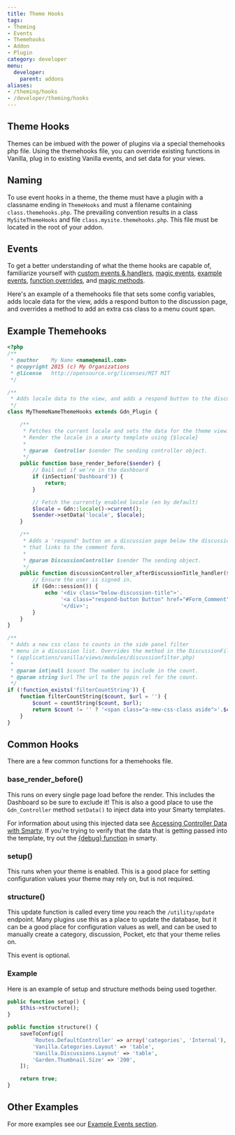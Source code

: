 ```yaml
---
title: Theme Hooks
tags:
- Theming
- Events
- Themehooks
- Addon
- Plugin
category: developer
menu:
  developer:
    parent: addons
aliases:
- /theming/hooks
- /developer/theming/hooks
---
```

## Theme Hooks

Themes can be imbued with the power of plugins via a special themehooks php file. Using the themehooks file, you can override existing functions in Vanilla, plug in to existing Vanilla events, and set data for your views.

## Naming

To use event hooks in a theme, the theme must have a plugin with a classname ending in `ThemeHooks` and must a filename containing `class.themehooks.php`. The prevailing convention results in a class `MySiteThemeHooks` and file `class.mysite.themehooks.php`. This file must be located in the root of your addon.

## Events

To get a better understanding of what the theme hooks are capable of, familiarize yourself with [custom events & handlers](/developer/addons/events-and-handlers), [magic events](/developer/addons/events-and-handlers/#magic-events), [example events](/developer/addons/events-and-handlers/#example-events), [function overrides](/developer/addons/function-overrides), and [magic methods](/developer/addons/events-and-handlers/#magic-methods).

Here's an example of a themehooks file that sets some config variables, adds locale data for the view, adds a respond button to the discussion page, and overrides a method to add an extra css class to a menu count span.

## Example Themehooks

```php
<?php
/**
 * @author    My Name <name@email.com>
 * @copyright 2015 (c) My Organizations
 * @license   http://opensource.org/licenses/MIT MIT
 */

/**
 * Adds locale data to the view, and adds a respond button to the discussion page.
 */
class MyThemeNameThemeHooks extends Gdn_Plugin {

    /**
     * Fetches the current locale and sets the data for the theme view.
     * Render the locale in a smarty template using {$locale}
     *
     * @param  Controller $sender The sending controller object.
     */
    public function base_render_before($sender) {
        // Bail out if we're in the dashboard
        if (inSection('Dashboard')) {
            return;
        }

        // Fetch the currently enabled locale (en by default)
        $locale = Gdn::locale()->current();
        $sender->setData('locale', $locale);
    }

    /**
     * Adds a 'respond' button on a discussion page below the discussion title
     * that links to the comment form.
     *
     * @param DiscussionController $sender The sending object.
     */
    public function discussionController_afterDiscussionTitle_handler($sender) {
        // Ensure the user is signed in.
        if (Gdn::session()) {
            echo '<div class="below-discussion-title">'.
                 '<a class="respond-button Button" href="#Form_Comment">Respond</a>'.
                 '</div>';
        }
    }
}

/**
 * Adds a new css class to counts in the side panel filter
 * menu in a discussion list. Overrides the method in the DiscussionFilterModule
 * (applications/vanilla/views/modules/discussionfilter.php)
 *
 * @param int|null $count The number to include in the count.
 * @param string $url The url to the popin rel for the count.
 */
if (!function_exists('filterCountString')) {
    function filterCountString($count, $url = '') {
        $count = countString($count, $url);
        return $count != '' ? '<span class="a-new-css-class aside">'.$count.'</span>' : '';
    }
}
```


## Common Hooks

There are a few common functions for a themehooks file.

### base_render_before()

This runs on every single page load before the render. This includes the Dashboard so be sure to exclude it! This is also a good place to use the `Gdn_Controller` method `setData()` to inject data into your Smarty templates. 

For information about using this injected data see [Accessing Controller Data with Smarty](/developer/smarty/#accessing-controller-data-with-smarty). If you're trying to verify that the data that is getting passed into the template, try out the [{debug} function](/developer/smarty/functions/#function-debug) in smarty.

### setup()

This runs when your theme is enabled. This is a good place for setting configuration values your theme may rely on, but is not required.

### structure()

This update function is called every time you reach the `/utility/update` endpoint. Many plugins use this as a place to update the database, but it can be a good place for configuration values as well, and can be used to manually create a category, discussion, Pocket, etc that your theme relies on.

This event is optional.

### Example

Here is an example of setup and structure methods being used together.
```php
public function setup() {
    $this->structure();
}

public function structure() {
    saveToConfig([
        'Routes.DefaultController' => array('categories', 'Internal'),
        'Vanilla.Categories.Layout' => 'table',
        'Vanilla.Discussions.Layout' => 'table',
        'Garden.Thumbnail.Size' => '200',
    ]);

    return true;
}
```

## Other Examples

For more examples see our [Example Events section](/developer/addons/events-and-handlers/#example-events).
